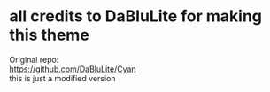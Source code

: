 # all credits to DaBluLite for making this theme
Original repo: </br>
https://github.com/DaBluLite/Cyan </br>
this is just a modified version

